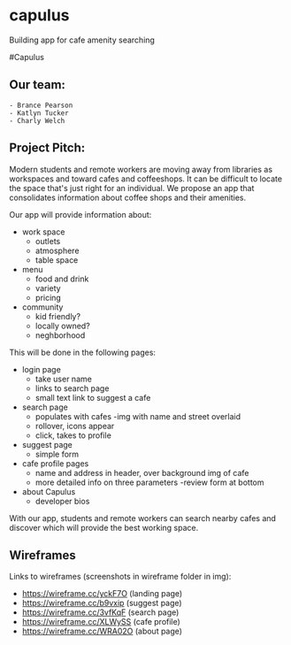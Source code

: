 # capulus
Building app for cafe amenity searching

#Capulus
## Our team: 
    - Brance Pearson
    - Katlyn Tucker
    - Charly Welch

## Project Pitch:
Modern students and remote workers are moving away from libraries as workspaces and toward cafes and coffeeshops. It can be difficult to locate the space that's just right for an individual. We propose an app that consolidates information about coffee shops and their amenities.

Our app will provide information about:
- work space
    - outlets
    - atmosphere
    - table space
- menu
    - food and drink
    - variety
    - pricing
- community
    - kid friendly?
    - locally owned?
    - neghborhood

This will be done in the following pages:
- login page
    - take user name
    - links to search page 
    - small text link to suggest a cafe
- search page
    - populates with cafes
        -img with name and street overlaid 
    - rollover, icons appear
    - click, takes to profile
- suggest page
    - simple form
- cafe profile pages
    - name and address in header, over background img of cafe
    - more detailed info on three parameters
    -review form at bottom
- about Capulus
    - developer bios

With our app, students and remote workers can search nearby cafes and discover which will provide the best working space. 

## Wireframes
Links to wireframes (screenshots in wireframe folder in img):
 - https://wireframe.cc/yckF7O (landing page)
 - https://wireframe.cc/b9vxip (suggest page)
 - https://wireframe.cc/3vfKqF (search page)
 - https://wireframe.cc/XLWySS (cafe profile)
 - https://wireframe.cc/WRA02O (about page)